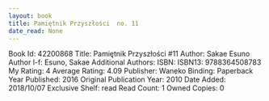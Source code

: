 ```yaml
---
layout: book
title: Pamiętnik Przyszłości  no. 11
date_read: None
---
```


Book Id: 42200868
Title: Pamiętnik Przyszłości #11
Author: Sakae Esuno
Author l-f: Esuno, Sakae
Additional Authors: 
ISBN: 
ISBN13: 9788364508783
My Rating: 4
Average Rating: 4.09
Publisher: Waneko
Binding: Paperback
Year Published: 2016
Original Publication Year: 2010
Date Added: 2018/10/07
Exclusive Shelf: read
Read Count: 1
Owned Copies: 0

